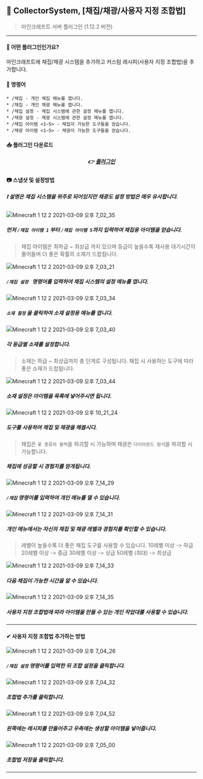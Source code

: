 



## 📒 CollectorSystem, [채집/채광/사용자 지정 조합법]
> 마인크래프트 서버 플러그인 (1.12.2 버전)
  
---  

#### 📖 어떤 플러그인인가요?
마인크래프트에 채집/채광 시스템을 추가하고 커스텀 레시피(사용자 지정 조합법)을 추가합니다.

#### 📄 명령어
```  
* /채집 - 개인 채집 메뉴를 엽니다.
* /채집 - 개인 채광 메뉴를 엽니다.
* /채집 설정 - 채집 시스템에 관한 설정 메뉴를 엽니다.
* /채광 설정 - 채광 시스템에 관한 설정 메뉴를 엽니다.
* /채집 아이템 <1~5> - 채집이 가능한 도구들을 얻습니다.
* /채광 아이템 <1~5> - 채광이 가능한 도구들을 얻습니다.
```  

#### 📥 플러그인 다운로드

<div align=center>  

##### 👉 [플러그인](https://github.com/OtterBK/Collector/tree/master/out/artifacts/Collector)

</div>  

#### 📷 스냅샷  및 설정방법

##### ❗ 설명은 채집 시스템을 위주로 되어있지만 채광도 설정 방법은 매우 유사합니다.

![Minecraft 1 12 2 2021-03-09 오후 7_02_35](https://user-images.githubusercontent.com/28488288/110512438-8b527f00-8148-11eb-9146-faa71eaa67ab.png)

##### 먼저 `/채집 아이템 1` 부터 `/채집 아이템 5`까지 입력하여 채집용 아이템을 얻습니다.
> 채집 아이템은 최하급 ~ 최상급 까지 있으며 등급이 높을수록 재사용 대기시간이 줄어들며 더 좋은 확률의 소재가 드랍됩니다.

![Minecraft 1 12 2 2021-03-09 오후 7_03_21](https://user-images.githubusercontent.com/28488288/110512598-b046f200-8148-11eb-9ef9-593b48532c66.png)

##### `/채집 설정 ` 명령어를 입력하여 채집 시스템의 설정 메뉴를 엽니다.

![Minecraft 1 12 2 2021-03-09 오후 7_03_34](https://user-images.githubusercontent.com/28488288/110512727-cfde1a80-8148-11eb-8680-e6752729b1b7.png)

##### `소재 절정` 을 클릭하여 소재 설정용 메뉴를 엽니다.

![Minecraft 1 12 2 2021-03-09 오후 7_03_40](https://user-images.githubusercontent.com/28488288/110512806-e4221780-8148-11eb-864b-983aa07fcd43.png)

##### 각 등급별 소재를 설정합니다.
> 소재는 하급 ~ 최상급까지 총 단계로 구성됩니다.
> 채집 시 사용하는 도구에 따라 좋은 소재가 드랍됩니다.

![Minecraft 1 12 2 2021-03-09 오후 7_03_44](https://user-images.githubusercontent.com/28488288/110513214-5561ca80-8149-11eb-9778-084ee62cfb50.png)

##### 소재 설정은 아이템을 목록에 넣어주시면 됩니다.

![Minecraft 1 12 2 2021-03-09 오후 10_21_24](https://user-images.githubusercontent.com/28488288/110513257-5e529c00-8149-11eb-9910-81dd24865965.png)

##### 도구를 사용하여 채집 및 채광을 해봅시다.
> 채집은 `꽃 종류의 블럭`을 파괴할 시 가능하며
> 채광은 `다이아몬드 원석`을 파괴할 시 가능합니다.

##### 채집에 성공할 시 경험치를 얻게됩니다.
![Minecraft 1 12 2 2021-03-09 오후 7_14_29](https://user-images.githubusercontent.com/28488288/110513855-09fbec00-814a-11eb-9482-2dc79508e076.png)

##### `/채집` 명령어를 입력하여 개인 메뉴를 열 수 있습니다.

![Minecraft 1 12 2 2021-03-09 오후 7_14_31](https://user-images.githubusercontent.com/28488288/110513854-09635580-814a-11eb-8e02-4dc2d0ce7046.png)

##### 개인 메뉴에서는 자신의 채집 및 채광 레벨과 경험치를 확인할 수 있습니다.
> 레벨이 높을수록 더 좋은 채집 도구를 사용할 수 있습니다.
> 10레벨 이상 -> 하급
> 20레벨 이상 -> 중급
> 30레벨 이상 -> 상급
> 50레벨 (최대) -> 최상급

![Minecraft 1 12 2 2021-03-09 오후 7_14_33](https://user-images.githubusercontent.com/28488288/110513849-08322880-814a-11eb-9172-f4949c22f58d.png)

##### 다음 채집이 가능한 시간을 알 수 있습니다.

![Minecraft 1 12 2 2021-03-09 오후 7_14_35](https://user-images.githubusercontent.com/28488288/110513858-09fbec00-814a-11eb-8e69-55db7f2b5610.png)

##### 사용자 지정 조합법에 따라 아이템을 만들 수 있는 개인 작업대를 사용할 수 있습니다.

---
#### ✔ 사용자 지정 조합법 추가하는 방법
![Minecraft 1 12 2 2021-03-09 오후 7_04_26](https://user-images.githubusercontent.com/28488288/110514379-960e1380-814a-11eb-8574-4da0c3d8b8bf.png)


##### `/채집 설정` 명령어를 입력한 뒤 조합 설정을 클릭합니다.

![Minecraft 1 12 2 2021-03-09 오후 7_04_32](https://user-images.githubusercontent.com/28488288/110514387-97d7d700-814a-11eb-8970-c6d9dba5b312.png)

##### 조합법 추가를 클릭합니다.

![Minecraft 1 12 2 2021-03-09 오후 7_04_52](https://user-images.githubusercontent.com/28488288/110514401-9a3a3100-814a-11eb-8a9c-b40967cd74c7.png)

##### 왼쪽에는 레시피를 만들어주고 우측에는 생성할 아이템을 넣어줍니다.

![Minecraft 1 12 2 2021-03-09 오후 7_05_00](https://user-images.githubusercontent.com/28488288/110514415-9c9c8b00-814a-11eb-8d4a-09b042bed1f3.png)

##### 조합법 저장을 클릭합니다.

---